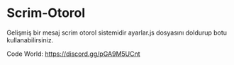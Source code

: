 # Scrim-Otorol
Gelişmiş bir mesaj scrim otorol sistemidir ayarlar.js dosyasını doldurup botu kullanabilirsiniz.

Code World: https://discord.gg/pGA9M5UCnt
